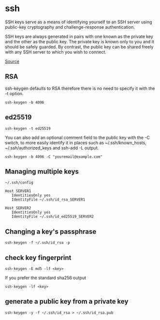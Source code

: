 # ssh

SSH keys serve as a means of identifying yourself to an SSH server using public-key cryptography and challenge-response authentication.

SSH keys are always generated in pairs with one known as the private key and the other as the public key. The private key is known only to you and it should be safely guarded. By contrast, the public key can be shared freely with any SSH server to which you wish to connect.

[Source](https://wiki.archlinux.org/index.php/SSH_keys)

## RSA

ssh-keygen defaults to RSA therefore there is no need to specify it with the -t option.

    ssh-keygen -b 4096

## ed25519

    ssh-keygen -t ed25519


You can also add an optional comment field to the public key with the -C switch, to more easily identify it in places such as ~/.ssh/known_hosts, ~/.ssh/authorized_keys and ssh-add -L output.

    ssh-keygen -b 4096 -C "youremail@example.com"

## Managing multiple keys

```
~/.ssh/config

Host SERVER1
   IdentitiesOnly yes
   IdentityFile ~/.ssh/id_rsa_SERVER1

Host SERVER2
   IdentitiesOnly yes
   IdentityFile ~/.ssh/id_ed25519_SERVER2
```

## Changing a key's passphrase
```
ssh-keygen -f ~/.ssh/id_rsa -p
```

## check key fingerprint
```
ssh-keygen -E md5 -lf <key>
```
If you prefer the standard sha256 output
```
ssh-keygen -lf <key>
```

## generate a public key from a private key
```
ssh-keygen -y -f ~/.ssh/id_rsa > ~/.ssh/id_rsa.pub
```
